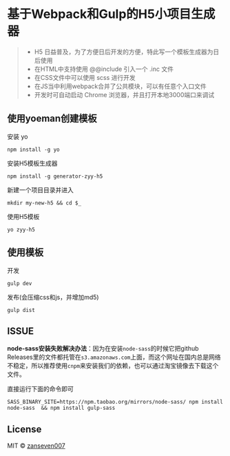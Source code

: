 # 基于Webpack和Gulp的H5小项目生成器

> - H5 日益普及，为了方便日后开发的方便，特此写一个模板生成器为日后使用
> - 在HTML中支持使用 @@include 引入一个 .inc 文件
> - 在CSS文件中可以使用 scss 进行开发
> - 在JS当中利用webpack合并了公共模块，可以有任意个入口文件
> - 开发时可自动启动 Chrome 浏览器，并且打开本地3000端口来调试

## 使用yoeman创建模板
安装 yo

```
npm install -g yo
```
安装H5模板生成器

```
npm install -g generator-zyy-h5
```
新建一个项目目录并进入

```
mkdir my-new-h5 && cd $_
```
使用H5模板

```
yo zyy-h5
```

## 使用模板
开发

```
gulp dev
```
发布(会压缩css和js，并增加md5)
```
gulp dist
```

## ISSUE

**node-sass安装失败解决办法**：因为在安装`node-sass`的时候它把github Releases里的文件都托管在`s3.amazonaws.com`上面，而这个网址在国内总是网络不稳定，所以推荐使用`cnpm`来安装我们的依赖，也可以通过淘宝镜像去下载这个文件。

直接运行下面的命令即可

```
SASS_BINARY_SITE=https://npm.taobao.org/mirrors/node-sass/ npm install node-sass  && npm install gulp-sass
```

## License
MIT © [zanseven007](https://github.com/zanseven007)
